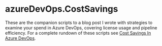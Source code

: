 # azureDevOps.CostSavings

These are the companion scripts to a blog post I wrote with strategies to examine your spend in Azure DevOps, covering license usage and pipeline efficiency. For a complete rundown of these scripts see [Cost Savings In Azure DevOps](https://www.sentryone.com/blog/cost-savings-in-azuredevops).

